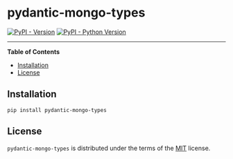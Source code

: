 # pydantic-mongo-types

[![PyPI - Version](https://img.shields.io/pypi/v/pydantic-mongo-types.svg)](https://pypi.org/project/pydantic-mongo-types)
[![PyPI - Python Version](https://img.shields.io/pypi/pyversions/pydantic-mongo-types.svg)](https://pypi.org/project/pydantic-mongo-types)

-----

**Table of Contents**

- [Installation](#installation)
- [License](#license)

## Installation

```console
pip install pydantic-mongo-types
```

## License

`pydantic-mongo-types` is distributed under the terms of the [MIT](https://spdx.org/licenses/MIT.html) license.
